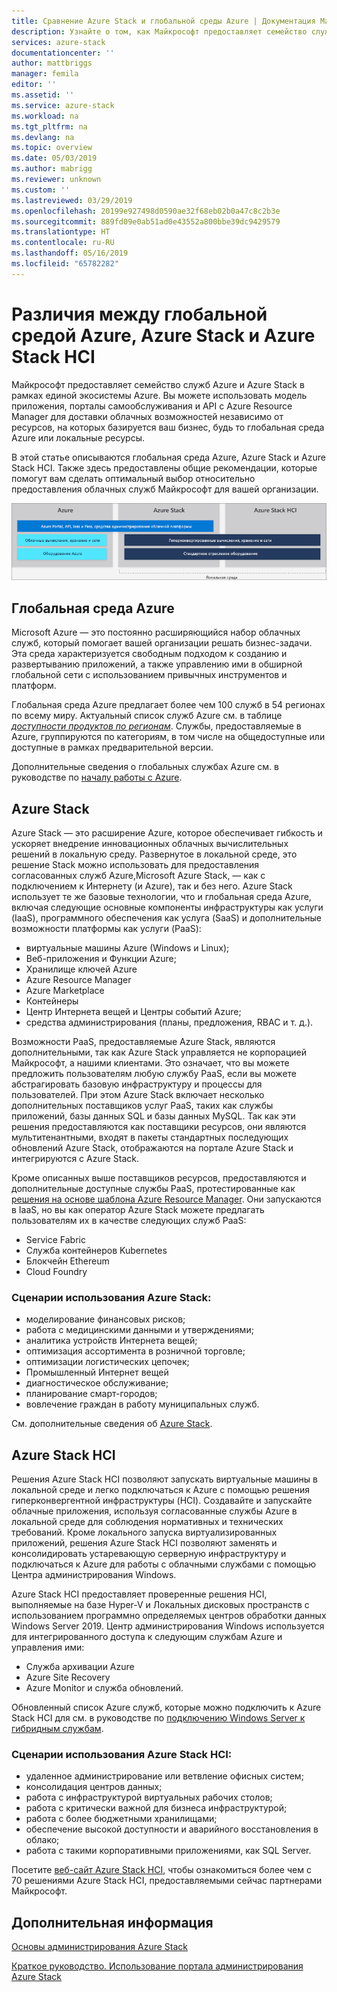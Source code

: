 ```yaml
---
title: Сравнение Azure Stack и глобальной среды Azure | Документация Майкрософт
description: Узнайте о том, как Майкрософт предоставляет семейство служб Azure и Azure Stack в рамках единой экосистемы Azure
services: azure-stack
documentationcenter: ''
author: mattbriggs
manager: femila
editor: ''
ms.assetid: ''
ms.service: azure-stack
ms.workload: na
ms.tgt_pltfrm: na
ms.devlang: na
ms.topic: overview
ms.date: 05/03/2019
ms.author: mabrigg
ms.reviewer: unknown
ms.custom: ''
ms.lastreviewed: 03/29/2019
ms.openlocfilehash: 20199e927498d0590ae32f68eb02b0a47c8c2b3e
ms.sourcegitcommit: 889fd09e0ab51ad0e43552a800bbe39dc9429579
ms.translationtype: HT
ms.contentlocale: ru-RU
ms.lasthandoff: 05/16/2019
ms.locfileid: "65782282"
---
```

# <a name="differences-between-global-azure-azure-stack-and-azure-stack-hci"></a>Различия между глобальной средой Azure, Azure Stack и Azure Stack HCI

Майкрософт предоставляет семейство служб Azure и Azure Stack в рамках единой экосистемы Azure. Вы можете использовать модель приложения, порталы самообслуживания и API с Azure Resource Manager для доставки облачных возможностей независимо от ресурсов, на которых базируется ваш бизнес, будь то глобальная среда Azure или локальные ресурсы.

В этой статье описываются глобальная среда Azure, Azure Stack и Azure Stack HCI. Также здесь предоставлены общие рекомендации, которые помогут вам сделать оптимальный выбор относительно предоставления облачных служб Майкрософт для вашей организации.

![Обзор экосистемы Azure](./media/compare-azure-azure-stack/azure-family.png)

## <a name="global-azure"></a>Глобальная среда Azure

Microsoft Azure — это постоянно расширяющийся набор облачных служб, который помогает вашей организации решать бизнес-задачи. Эта среда характеризуется свободным подходом к созданию и развертыванию приложений, а также управлению ими в обширной глобальной сети с использованием привычных инструментов и платформ.

Глобальная среда Azure предлагает более чем 100 служб в 54 регионах по всему миру. Актуальный список служб Azure см. в таблице [*доступности продуктов по регионам*](https://azure.microsoft.com/regions/services). Службы, предоставляемые в Azure, группируются по категориям, в том числе на общедоступные или доступные в рамках предварительной версии.

Дополнительные сведения о глобальных службах Azure см. в руководстве по [началу работы с Azure](https://docs.microsoft.com/azure/#pivot=get-started&panel=get-started1).

## <a name="azure-stack"></a>Azure Stack

Azure Stack — это расширение Azure, которое обеспечивает гибкость и ускоряет внедрение инновационных облачных вычислительных решений в локальную среду. Развернутое в локальной среде, это решение Stack можно использовать для предоставления согласованных служб Azure,Microsoft Azure Stack, — как с подключением к Интернету (и Azure), так и без него. Azure Stack использует те же базовые технологии, что и глобальная среда Azure, включая следующие основные компоненты инфраструктуры как услуги (IaaS), программного обеспечения как услуга (SaaS) и дополнительные возможности платформы как услуги (PaaS):

- виртуальные машины Azure (Windows и Linux);
- Веб-приложения и Функции Azure;
- Хранилище ключей Azure
- Azure Resource Manager
- Azure Marketplace
- Контейнеры
- Центр Интернета вещей и Центры событий Azure;
- средства администрирования (планы, предложения, RBAC и т. д.).

Возможности PaaS, предоставляемые Azure Stack, являются дополнительными, так как Azure Stack управляется не корпорацией Майкрософт, а нашими клиентами. Это означает, что вы можете предложить пользователям любую службу PaaS, если вы можете абстрагировать базовую инфраструктуру и процессы для пользователей. При этом Azure Stack включает несколько дополнительных поставщиков услуг PaaS, таких как службы приложений, базы данных SQL и базы данных MySQL. Так как эти решения предоставляются как поставщики ресурсов, они являются мультитенантными, входят в пакеты стандартных последующих обновлений Azure Stack, отображаются на портале Azure Stack и интегрируются с Azure Stack.

Кроме описанных выше поставщиков ресурсов, предоставляются и дополнительные доступные службы PaaS, протестированные как [решения на основе шаблона Azure Resource Manager](https://github.com/Azure/AzureStack-QuickStart-Templates). Они запускаются в IaaS, но вы как оператор Azure Stack можете предлагать пользователям их в качестве следующих служб PaaS:

- Service Fabric
- Служба контейнеров Kubernetes
- Блокчейн Ethereum
- Cloud Foundry

### <a name="example-use-cases-for-azure-stack"></a>Сценарии использования Azure Stack:

- моделирование финансовых рисков;
- работа с медицинскими данными и утверждениями;
- аналитика устройств Интернета вещей;
- оптимизация ассортимента в розничной торговле;
- оптимизации логистических цепочек;
- Промышленный Интернет вещей
- диагностическое обслуживание;
- планирование смарт-городов;
- вовлечение граждан в работу муниципальных служб.

См. дополнительные сведения об [Azure Stack](azure-stack-overview.md).

## <a name="azure-stack-hci"></a>Azure Stack HCI 

Решения Azure Stack HCI позволяют запускать виртуальные машины в локальной среде и легко подключаться к Azure с помощью решения гиперконвергентной инфраструктуры (HCI). Создавайте и запускайте облачные приложения, используя согласованные службы Azure в локальной среде для соблюдения нормативных и технических требований. Кроме локального запуска виртуализированных приложений, решения Azure Stack HCI позволяют заменять и консолидировать устаревающую серверную инфраструктуру и подключаться к Azure для работы с облачными службами с помощью Центра администрирования Windows.

Azure Stack HCI предоставляет проверенные решения HCI, выполняемые на базе Hyper-V и Локальных дисковых пространств с использованием программно определяемых центров обработки данных Windows Server 2019. Центр администрирования Windows используется для интегрированного доступа к следующим службам Azure и управления ими:

- Служба архивации Azure
- Azure Site Recovery
- Azure Monitor и служба обновлений.

Обновленный список Azure служб, которые можно подключить к Azure Stack HCI для см. в руководстве по [подключению Windows Server к гибридным службам](https://docs.microsoft.com/windows-server/azure-hybrid-services/index).

### <a name="example-use-cases-for-azure-stack-hci"></a>Сценарии использования Azure Stack HCI:
- удаленное администрирование или ветвление офисных систем;
- консолидация центров данных;
- работа с инфраструктурой виртуальных рабочих столов;
- работа с критически важной для бизнеса инфраструктурой;
- работа с более бюджетными хранилищами;
- обеспечение высокой доступности и аварийного восстановления в облако;
- работа с такими корпоративными приложениями, как SQL Server.

Посетите [веб-сайт Azure Stack HCI](https://azure.microsoft.com/overview/azure-stack/hci/), чтобы ознакомиться более чем с 70 решениями Azure Stack HCI, предоставляемыми сейчас партнерами Майкрософт.

## <a name="next-steps"></a>Дополнительная информация

[Основы администрирования Azure Stack](azure-stack-manage-basics.md)

[Краткое руководство. Использование портала администрирования Azure Stack](azure-stack-manage-portals.md)
